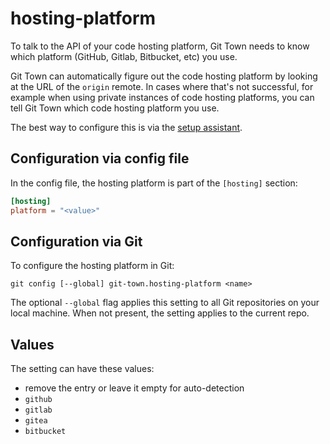 # hosting-platform

To talk to the API of your code hosting platform, Git Town needs to know which
platform (GitHub, Gitlab, Bitbucket, etc) you use.

Git Town can automatically figure out the code hosting platform by looking at
the URL of the `origin` remote. In cases where that's not successful, for
example when using private instances of code hosting platforms, you can tell Git
Town which code hosting platform you use.

The best way to configure this is via the
[setup assistant](../configuration.md).

## Configuration via config file

In the config file, the hosting platform is part of the `[hosting]` section:

```toml
[hosting]
platform = "<value>"
```

## Configuration via Git

To configure the hosting platform in Git:

```
git config [--global] git-town.hosting-platform <name>
```

The optional `--global` flag applies this setting to all Git repositories on
your local machine. When not present, the setting applies to the current repo.

## Values

The setting can have these values:

- remove the entry or leave it empty for auto-detection
- `github`
- `gitlab`
- `gitea`
- `bitbucket`
